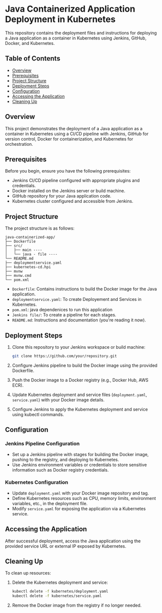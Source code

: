 # Java Containerized Application Deployment in Kubernetes

This repository contains the deployment files and instructions for deploying a Java application as a container in Kubernetes using Jenkins, GitHub, Docker, and Kubernetes.

## Table of Contents

- [Overview](#overview)
- [Prerequisites](#prerequisites)
- [Project Structure](#project-structure)
- [Deployment Steps](#deployment-steps)
- [Configuration](#configuration)
- [Accessing the Application](#accessing-the-application)
- [Cleaning Up](#cleaning-up)


## Overview

This project demonstrates the deployment of a Java application as a container in Kubernetes using a CI/CD pipeline with Jenkins, GitHub for version control, Docker for containerization, and Kubernetes for orchestration.

## Prerequisites

Before you begin, ensure you have the following prerequisites:

- Jenkins CI/CD pipeline configured with appropriate plugins and credentials.
- Docker installed on the Jenkins server or build machine.
- GitHub repository for your Java application code.
- Kubernetes cluster configured and accessible from Jenkins.

## Project Structure

The project structure is as follows:

```
java-containerized-app/
├── Dockerfile
├── src/
│   ├── main ----
│   └── java - file ----
└── README.md
├── deploymentservice.yaml
├── kubernetes-cd.hpi
├── mvnw
├── mvnw.cmd
└── pom.xml
```

- `Dockerfile`: Contains instructions to build the Docker image for the Java application.
- `deploymentservice.yaml`: To create Deployement and Services in Kubernetes.
- `pom.xml`: java dependenices to run this application
- `Jenkins file/`: To create a pipeline for each stages.
- `README.md`: Instructions and documentation (you're reading it now).

## Deployment Steps

1. Clone this repository to your Jenkins workspace or build machine:

   ```bash
   git clone https://github.com/your/repository.git
   ```

2. Configure Jenkins pipeline to build the Docker image using the provided Dockerfile.
3. Push the Docker image to a Docker registry (e.g., Docker Hub, AWS ECR).
4. Update Kubernetes deployment and service files (`deployment.yaml`, `service.yaml`) with your Docker image details.
5. Configure Jenkins to apply the Kubernetes deployment and service using kubectl commands.

## Configuration

### Jenkins Pipeline Configuration

- Set up a Jenkins pipeline with stages for building the Docker image, pushing to the registry, and deploying to Kubernetes.
- Use Jenkins environment variables or credentials to store sensitive information such as Docker registry credentials.

### Kubernetes Configuration

- Update `deployment.yaml` with your Docker image repository and tag.
- Define Kubernetes resources such as CPU, memory limits, environment variables, etc., in the deployment file.
- Modify `service.yaml` for exposing the application via a Kubernetes service.

## Accessing the Application

After successful deployment, access the Java application using the provided service URL or external IP exposed by Kubernetes.

## Cleaning Up

To clean up resources:

1. Delete the Kubernetes deployment and service:

   ```bash
   kubectl delete -f kubernetes/deployment.yaml
   kubectl delete -f kubernetes/service.yaml
   ```

2. Remove the Docker image from the registry if no longer needed.
